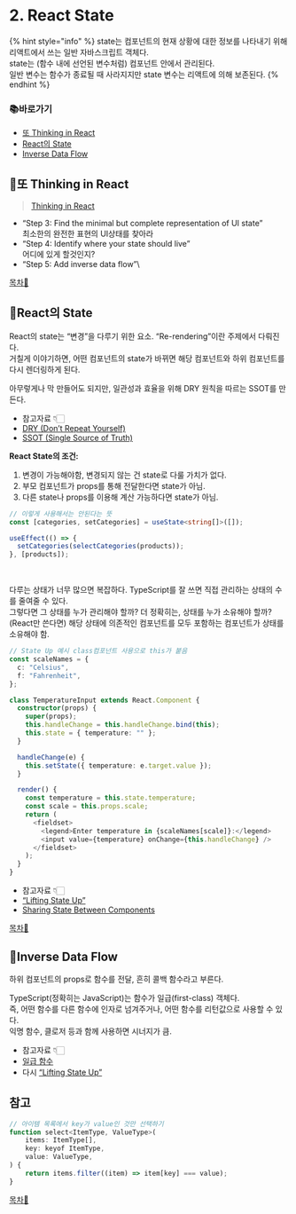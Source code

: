 # 2. React State

{% hint style="info" %}
state는 컴포넌트의 현재 상황에 대한 정보를 나타내기 위해 리액트에서 쓰는 일반 자바스크립트 객체다.</br>
state는 (함수 내에 선언된 변수처럼) 컴포넌트 안에서 관리된다.</br>
일반 변수는 함수가 종료될 때 사라지지만 state 변수는 리액트에 의해 보존된다.
{% endhint %}

### 📚바로가기

- [또 Thinking in React](2.-react-state.md#또-thinking-in-react)
- [React의 State](2.-react-state.md#react의-state)
- [Inverse Data Flow](2.-react-state.md#inverse-data-flow)

## 📍또 Thinking in React

> [Thinking in React](https://beta.reactjs.org/learn/thinking-in-react)

- “Step 3: Find the minimal but complete representation of UI state”\
   최소한의 완전한 표현의 UI상태를 찾아라
- “Step 4: Identify where your state should live”\
   어디에 있게 할것인지?
- “Step 5: Add inverse data flow”\

[목차🔺](2.-react-state.md#undefined)

## 📍React의 State

React의 state는 “변경”을 다루기 위한 요소. “Re-rendering”이란 주제에서 다뤄진다. </br>
거칠게 이야기하면, 어떤 컴포넌트의 state가 바뀌면 해당 컴포넌트와 하위 컴포넌트를 다시 렌더링하게 된다.</br>

아무렇게나 막 만들어도 되지만, 일관성과 효율을 위해 DRY 원칙을 따르는 SSOT를 만든다.

- 참고자료 👇🏻
- [DRY (Don’t Repeat Yourself)](https://ko.wikipedia.org/wiki/중복배제)
- [SSOT (Single Source of Truth)](https://ko.wikipedia.org/wiki/단일_진실_공급원)

**React State의 조건:**

1. 변경이 가능해야함, 변경되지 않는 건 state로 다룰 가치가 없다.
2. 부모 컴포넌트가 props를 통해 전달한다면 state가 아님.
3. 다른 state나 props를 이용해 계산 가능하다면 state가 아님.

```typescript
// 이렇게 사용해서는 안된다는 뜻
const [categories, setCategories] = useState<string[]>([]);

useEffect(() => {
  setCategories(selectCategories(products));
}, [products]);
```

</br>

다루는 상태가 너무 많으면 복잡하다. TypeScript를 잘 쓰면 직접 관리하는 상태의 수를 줄여줄 수 있다.</br>
그렇다면 그 상태를 누가 관리해야 할까? 더 정확히는, 상태를 누가 소유해야 할까?</br>
(React만 쓴다면) 해당 상태에 의존적인 컴포넌트를 모두 포함하는 컴포넌트가 상태를 소유해야 함.

```typescript
// State Up 예시 class컴포넌트 사용으로 this가 붙음
const scaleNames = {
  c: "Celsius",
  f: "Fahrenheit",
};

class TemperatureInput extends React.Component {
  constructor(props) {
    super(props);
    this.handleChange = this.handleChange.bind(this);
    this.state = { temperature: "" };
  }

  handleChange(e) {
    this.setState({ temperature: e.target.value });
  }

  render() {
    const temperature = this.state.temperature;
    const scale = this.props.scale;
    return (
      <fieldset>
        <legend>Enter temperature in {scaleNames[scale]}:</legend>
        <input value={temperature} onChange={this.handleChange} />
      </fieldset>
    );
  }
}
```

- 참고자료 👇🏻
- [“Lifting State Up”](https://ko.reactjs.org/docs/lifting-state-up.html)
- [Sharing State Between Components](https://beta.reactjs.org/learn/sharing-state-between-components)

[목차🔺](2.-react-state.md#undefined)

## 📍Inverse Data Flow

하위 컴포넌트의 props로 함수를 전달, 흔히 콜백 함수라고 부른다.

TypeScript(정확히는 JavaScript)는 함수가 일급(first-class) 객체다.</br>
즉, 어떤 함수를 다른 함수에 인자로 넘겨주거나, 어떤 함수를 리턴값으로 사용할 수 있다.</br>
익명 함수, 클로저 등과 함께 사용하면 시너지가 큼.

- 참고자료 👇🏻
- [일급 함수](https://developer.mozilla.org/ko/docs/Glossary/First-class_Function)
- 다시 [“Lifting State Up”](https://ko.reactjs.org/docs/lifting-state-up.html)

## 참고

```javascript
// 아이템 목록에서 key가 value인 것만 선택하기
function select<ItemType, ValueType>(
	items: ItemType[],
	key: keyof ItemType,
	value: ValueType,
) {
	return items.filter((item) => item[key] === value);
}
```

[목차🔺](2.-react-state.md#undefined)
